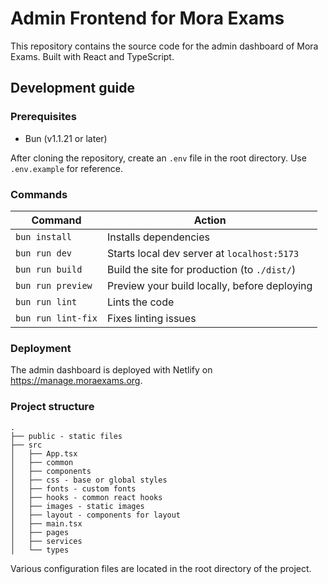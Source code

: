 # Admin Frontend for Mora Exams

This repository contains the source code for the admin dashboard of Mora Exams. Built with React and TypeScript.

## Development guide
### Prerequisites

- Bun (v1.1.21 or later)

After cloning the repository, create an `.env` file in the root directory. Use `.env.example` for reference. 

### Commands

| Command            | Action                                       |
| ------------------ | -------------------------------------------- |
| `bun install`      | Installs dependencies                        |
| `bun run dev`      | Starts local dev server at `localhost:5173`  |
| `bun run build`    | Build the site for production (to `./dist/`) |
| `bun run preview`  | Preview your build locally, before deploying |
| `bun run lint`     | Lints the code                               |
| `bun run lint-fix` | Fixes linting issues                         |

### Deployment

The admin dashboard is deployed with Netlify on https://manage.moraexams.org.

### Project structure

```text
.
├── public - static files
├── src
│   ├── App.tsx
│   ├── common
│   ├── components
│   ├── css - base or global styles
│   ├── fonts - custom fonts
│   ├── hooks - common react hooks
│   ├── images - static images
│   ├── layout - components for layout
│   ├── main.tsx
│   ├── pages
│   ├── services
│   └── types
```

Various configuration files are located in the root directory of the project.
